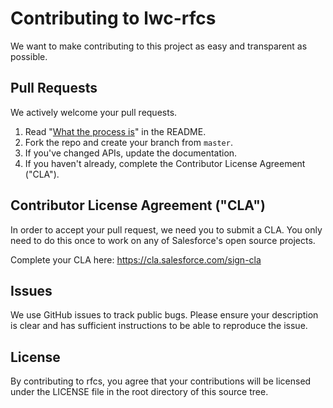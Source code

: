 # Contributing to lwc-rfcs

We want to make contributing to this project as easy and transparent as possible.

## Pull Requests
We actively welcome your pull requests.

1. Read "[What the process is][1]" in the README.
2. Fork the repo and create your branch from `master`.
3. If you've changed APIs, update the documentation.
4. If you haven't already, complete the Contributor License Agreement ("CLA").

## Contributor License Agreement ("CLA")
In order to accept your pull request, we need you to submit a CLA. You only need
to do this once to work on any of Salesforce's open source projects.

Complete your CLA here: <https://cla.salesforce.com/sign-cla>

## Issues
We use GitHub issues to track public bugs. Please ensure your description is
clear and has sufficient instructions to be able to reproduce the issue.

## License
By contributing to rfcs, you agree that your contributions will be licensed
under the LICENSE file in the root directory of this source tree.

[1]:README.md#what-the-process-is

